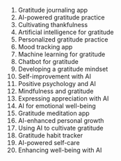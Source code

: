 1. Gratitude journaling app
2. AI-powered gratitude practice
3. Cultivating thankfulness
4. Artificial intelligence for gratitude
5. Personalized gratitude practice
6. Mood tracking app
7. Machine learning for gratitude
8. Chatbot for gratitude
9. Developing a gratitude mindset
10. Self-improvement with AI
11. Positive psychology and AI
12. Mindfulness and gratitude
13. Expressing appreciation with AI
14. AI for emotional well-being
15. Gratitude meditation app
16. AI-enhanced personal growth
17. Using AI to cultivate gratitude
18. Gratitude habit tracker
19. AI-powered self-care
20. Enhancing well-being with AI
